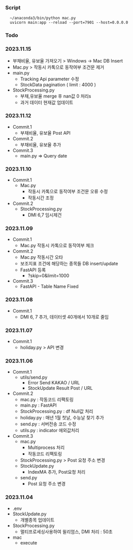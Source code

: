 ### Script
``` 
  ~/anaconda3/bin/python mac.py
  uvicorn main:app --reload --port=7901 --host=0.0.0.0
```

### Todo


### 2023.11.15
- 부채비율, 유보율 가져오기 > Windows -> Mac DB Insert
- Mac.py > 작동시 카톡으로 동작여부 조건문 제거
- main.py
  - Tracking Api parameter 수정
  - StockData pagination ( limit : 4000 )
- StockProcessing.py
  - 부채,유보율 merge 후 nan값 0 처리s
  - 과거 데이터 현재값 업데이트

### 2023.11.12
- Commit.1
  - 부채비율, 유보율 Post API
- Commit.2 
  - 부채비율, 유보율 추가
- Commit.3
  - main.py => Query date

### 2023.11.10
- Commit.1
  - Mac.py 
    - 작동시 카톡으로 동작여부 조건문 오류 수정
    - 작동시간 조정
- Commit.2
  - StockProcessing.py
    - DMI 6,7 임시제건

### 2023.11.09
- Commit.1
  - Mac.py 작동시 카톡으로 동작여부 체크
- Commit.2
  - Mac.py 작동시간 오타
  - 보조지표 조건에 해당하는 종목들 DB insert/update
  - FastAPI 등록 
    - ?skip=0&limit=1000
- Commit.3
  - FastAPI - Table Name Fixed

### 2023.11.08
- Commit.1
  - DMI 6, 7 추가, 데이터셋 40개에서 10개로 줄임

### 2023.11.07
- Commit.1
  - holiday.py > API 변경

### 2023.11.06
- Commit.1
  - utils/send.py
    - Error Send KAKAO / URL
    - StockUpdate Result Post / URL
- Commit.2
  - mac.py : 작동코드 리팩토링
  - main.py : FastAPI
  - StockProcessing.py : df Null값 처리
  - holiday.py : 매년 1월 첫날, 수능날 찾기 추가
  - send.py : 서버전송 코드 수정
  - utils.py : indicator 에외값처리
- Commit.3
  - mac.py
    - Multiprocess 처리
    - 작동코드 리팩토링
  - StockProcessing.py > Post 요청 주소 변경
  - StockUpdate.py
    - IndexMA 추가, Post요청 처리
  - send.py
    - Post 요청 주소 변경

### 2023.11.04
- .env
- StockUpdate.py
  - 개별종목 업데이트
- StockProcessing.py
  - 멀티프로세싱사용하여 윌리엄스, DMI 처리 : 50초
- mac
  - execute